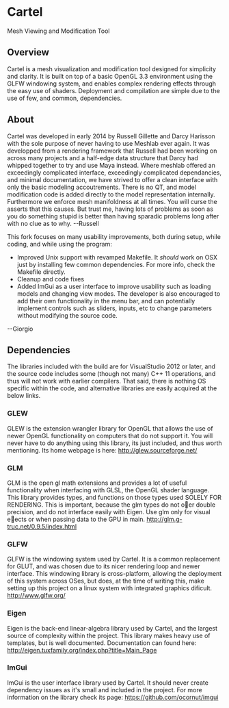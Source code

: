 # Cartel
Mesh Viewing and Modification Tool

## Overview 
Cartel is a mesh visualization and modification tool designed for simplicity and clarity. It is built on
top of a basic OpenGL 3.3 environment using the GLFW windowing system, and enables complex
rendering effects through the easy use of shaders. Deployment and compilation are
simple due to the use of few, and common, dependencies.

## About
Cartel was developed in early 2014 by Russell Gillette and Darcy Harisson with the sole purpose of 
never having to use Meshlab ever again. It was developped from a rendering framework that Russell 
had been working on across many projects and a half-edge data structure that Darcy had whipped together 
to try and use Maya instead. Where meshlab offered an exceedingly complicated interface, exceedingly 
complicated dependancies, and minimal documentation, we have strived to offer a clean interface with 
only the basic modeling accoutrements. There is no QT, and model modification code is added directly to 
the model representation internally. Furthermore we enforce mesh manifoldness at all times. 
You will curse the asserts that this causes. But trust me, having lots of problems as soon as you do 
something stupid is better than having sparadic problems long after with no clue as to why. --Russell

This fork focuses on many usability improvements, both during setup, while coding, and 
while using the program:
* Improved Unix support with revamped Makefile. It *should* work on OSX just by installing few 
common dependencies. For more info, check the Makefile directly.
* Cleanup and code fixes
* Added ImGui as a user interface to improve usability such as loading models and changing view modes. 
The developer is also encouraged to add their own functionality in the menu bar, and can potentially 
implement controls such as sliders, inputs, etc to change parameters without modifying the source code.

--Giorgio

## Dependencies
The libraries included with the build are for VisualStudio 2012 or later, and the source code includes
some (though not many) C++ 11 operations, and thus will not work with earlier compilers. That
said, there is nothing OS specific within the code, and alternative libraries are easily acquired at the
below links.

### GLEW 
GLEW is the extension wrangler library for OpenGL that allows the use of newer OpenGL functionality
on computers that do not support it. You will never have to do anything using this library,
its just included, and thus worth mentioning. Its home webpage is here:
http://glew.sourceforge.net/

### GLM
GLM is the open gl math extensions and provides a lot of useful functionality when interfacing with
GLSL, the OpenGL shader language. This library provides types, and functions on those types
used SOLELY FOR RENDERING. This is important, because the glm types do not oer double
precision, and do not interface easily with Eigen. Use glm only for visual eects or when passing
data to the GPU in main.
http://glm.g-truc.net/0.9.5/index.html

### GLFW
GLFW is the windowing system used by Cartel. It is a common replacement for GLUT, and was
chosen due to its nicer rendering loop and newer interface. This windowing library is cross-platform,
allowing the deployment of this system across OSes, but does, at the time of writing this, make
setting up this project on a linux system with integrated graphics dificult.
http://www.glfw.org/

### Eigen
Eigen is the back-end linear-algebra library used by Cartel, and the largest source of complexity
within the project. This library makes heavy use of templates, but is well documented. Documentation
can found here: http://eigen.tuxfamily.org/index.php?title=Main_Page

### ImGui
ImGui is the user interface library used by Cartel. It should never create dependency issues as it's small 
and included in the project. For more information on the library check its page: https://github.com/ocornut/imgui
